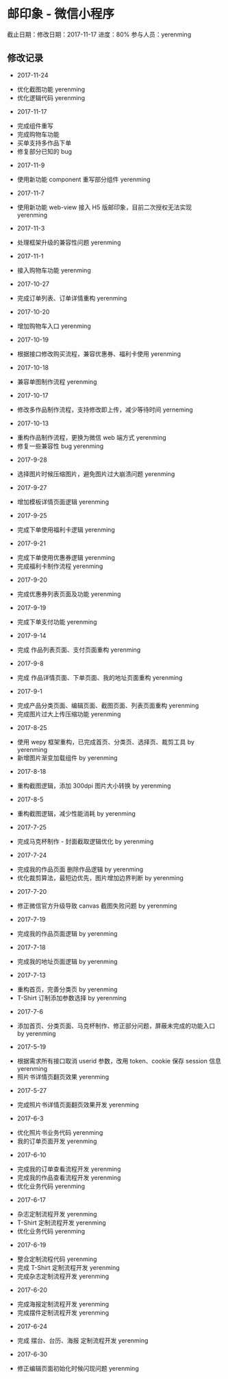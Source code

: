 # 邮印象 - 微信小程序

截止日期：修改日期：2017-11-17 进度：80% 参与人员：yerenming

## 修改记录

* 2017-11-24

- 优化截图功能 yerenming
- 优化逻辑代码 yerenming

* 2017-11-17

- 完成组件重写
- 完成购物车功能
- 买单支持多作品下单
- 修复部分已知的 bug

* 2017-11-9

- 使用新功能 component 重写部分组件 yerenming

* 2017-11-7

- 使用新功能 web-view 接入 H5 版邮印象，目前二次授权无法实现 yerenming

* 2017-11-3

- 处理框架升级的兼容性问题 yerenming

* 2017-11-1

- 接入购物车功能 yerenming

* 2017-10-27

- 完成订单列表、订单详情重构 yerenming

* 2017-10-20

- 增加购物车入口 yerenming

* 2017-10-19

- 根据接口修改购买流程，兼容优惠券、福利卡使用 yerenming

* 2017-10-18

- 兼容单图制作流程 yerenming

* 2017-10-17

- 修改多作品制作流程，支持修改即上传，减少等待时间 yerneming

* 2017-10-13

- 重构作品制作流程，更换为微信 web 端方式 yerenming
- 修复一些兼容性 bug yerenming

* 2017-9-28

- 选择图片时候压缩图片，避免图片过大崩溃问题 yerenming

* 2017-9-27

- 增加模板详情页面逻辑 yerenming

* 2017-9-25

- 完成下单使用福利卡逻辑 yerenming

* 2017-9-21

- 完成下单使用优惠券逻辑 yerenming
- 完成福利卡制作流程 yerenming

* 2017-9-20

- 完成优惠券列表页面及功能 yerenming

* 2017-9-19

- 完成下单支付功能 yerenming

* 2017-9-14

- 完成 作品列表页面、支付页面重构 yerenming

* 2017-9-8

- 完成 作品详情页面、下单页面、我的地址页面重构 yerenming

* 2017-9-1

- 完成产品分类页面、编辑页面、截图页面、列表页面重构 yerenming
- 完成图片过大上传压缩功能 yerenming

* 2017-8-25

- 使用 wepy 框架重构，已完成首页、分类页、选择页、裁剪工具 by yerenming
- 新增图片渐变加载组件 by yerenming

* 2017-8-18

- 重构截图逻辑，添加 300dpi 图片大小转换 by yerenming

* 2017-8-5

- 重构截图逻辑，减少性能消耗 by yerenming

* 2017-7-25

- 完成马克杯制作 - 封面截取逻辑优化 by yerenming

* 2017-7-24

- 完成我的作品页面 删除作品逻辑 by yerenming
- 优化裁剪算法，最短边优先，图片增加边界判断 by yerenming

* 2017-7-20

- 修正微信官方升级导致 canvas 截图失败问题 by yerenming

* 2017-7-19

- 完成我的作品页面逻辑 by yerenming

* 2017-7-18

- 完成我的地址页面逻辑 by yerenming

* 2017-7-13

- 重构首页，完善分类页 by yerenming
- T-Shirt 订制添加参数选择 by yerenming

* 2017-7-6

- 添加首页、分类页面、马克杯制作、修正部分问题，屏蔽未完成的功能入口 by yerenming

* 2017-5-19

- 根据需求所有接口取消 userid 参数，改用 token、cookie 保存 session 信息 yerenming
- 照片书详情页翻页效果 yerenming

* 2017-5-27

- 完成照片书详情页面翻页效果开发 yerenming

* 2017-6-3

- 优化照片书业务代码 yerenming
- 我的订单页面开发 yerenming

* 2017-6-10

- 完成我的订单查看流程开发 yerenming
- 完成我的作品查看流程开发 yerenming
- 优化业务代码 yerenming

* 2017-6-17

- 杂志定制流程开发 yerenming
- T-Shirt 定制流程开发 yerenming
- 优化业务代码 yerenming

* 2017-6-19

- 整合定制流程代码 yerenming
- 完成 T-Shirt 定制流程开发 yerenming
- 完成杂志定制流程开发 yerenming

* 2017-6-20

- 完成海报定制流程开发 yerenming
- 完成摆件定制流程开发 yerenming

* 2017-6-24

- 完成 摆台、台历、海报 定制流程开发 yerenming

* 2017-6-30

- 修正编辑页面初始化时候闪现问题 yerenming
